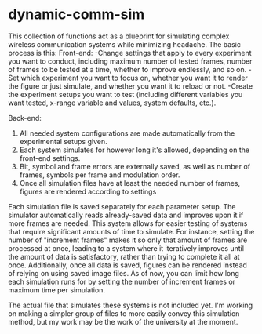 # dynamic-comm-sim
This collection of functions act as a blueprint for simulating complex wireless communication systems while minimizing headache. The basic process is this:
Front-end:
-Change settings that apply to every experiment you want to conduct, including maximum number of tested
 frames, number of frames to be tested at a time, whether to improve endlessly, and so on.
-Set which experiment you want to focus on, whether you want it to render the figure or just simulate,
 and whether you want it to reload or not.
-Create the experiment setups you want to test (including different variables you want tested, x-range
 variable and values, system defaults, etc.).
 
Back-end:
1. All needed system configurations are made automatically from the experimental setups given.
2. Each system simulates for however long it's allowed, depending on the front-end settings.
3. Bit, symbol and frame errors are externally saved, as well as number of frames, symbols per frame and modulation order.
4. Once all simulation files have at least the needed number of frames, figures are rendered according to settings

Each simulation file is saved separately for each parameter setup. The simulator automatically reads already-saved data and improves upon it if more frames are needed.
This system allows for easier testing of systems that require significant amounts of time to simulate. For instance, setting the number of "increment frames" makes it
so only that amount of frames are processed at once, leading to a system where it iteratively improves until the amount of data is satisfactory, rather than trying to
complete it all at once. Additionally, once all data is saved, figures can be rendered instead of relying on using saved image files. As of now, you can limit how long
each simulation runs for by setting the number of increment frames or maximum time per simulation.

The actual file that simulates these systems is not included yet. I'm working on making a simpler group of files to more easily convey this simulation method, but my 
work may be the work of the university at the moment.

